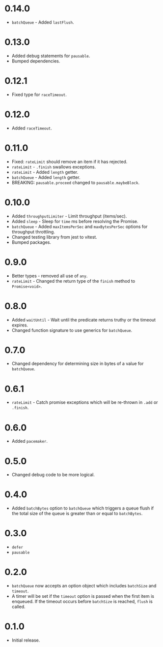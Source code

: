 # 0.14.0

-   `batchQueue` - Added `lastFlush`.

# 0.13.0

-   Added debug statements for `pausable`.
-   Bumped dependencies.

# 0.12.1

-   Fixed type for `raceTimeout`.

# 0.12.0

-   Added `raceTimeout`.

# 0.11.0

-   Fixed: `rateLimit` should remove an item if it has rejected.
-   `rateLimit` - `.finish` swallows exceptions.
-   `rateLimit` - Added `length` getter.
-   `batchQueue` - Added `length` getter.
-   BREAKING: `pausable.proceed` changed to `pausable.maybeBlock`.

# 0.10.0

-   Added `throughputLimiter` - Limit throughput (items/sec).
-   Added `sleep` - Sleep for `time` ms before resolving the Promise.
-   `batchQueue` - Added `maxItemsPerSec` and `maxBytesPerSec` options for throughput throttling.
-   Changed testing library from jest to vitest.
-   Bumped packages.

# 0.9.0

-   Better types - removed all use of `any`.
-   `rateLimit` - Changed the return type of the `finish` method to `Promise<void>`.

# 0.8.0

-   Added `waitUntil` - Wait until the predicate returns truthy or the timeout expires.
-   Changed function signature to use generics for `batchQueue`.

# 0.7.0

-   Changed dependency for determining size in bytes of a value for `batchQueue`.

# 0.6.1

-   `rateLimit` - Catch promise exceptions which will be re-thrown in `.add` or `.finish`.

# 0.6.0

-   Added `pacemaker`.

# 0.5.0

-   Changed debug code to be more logical.

# 0.4.0

-   Added `batchBytes` option to `batchQueue` which triggers a queue flush if the total size of
    the queue is greater than or equal to `batchBytes`.

# 0.3.0

-   `defer`
-   `pausable`

# 0.2.0

-   `batchQueue` now accepts an option object which includes `batchSize` and `timeout`.
-   A timer will be set if the `timeout` option is passed when the first item is enqueued.
    If the timeout occurs before `batchSize` is reached, `flush` is called.

# 0.1.0

-   Initial release.
